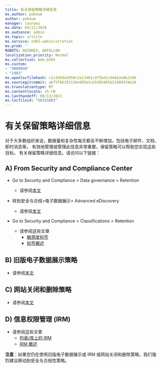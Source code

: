 ```yaml
---
title: 有关保留策略详细信息
ms.author: pebaum
author: pebaum
manager: laurawi
ms.date: 04/21/2020
ms.audience: admin
ms.topic: article
ms.service: o365-administration
ms.prod: ''
ROBOTS: NOINDEX, NOFOLLOW
localization_priority: Normal
ms.collection: Adm_O365
ms.custom:
- "9000048"
- "1983"
ms.openlocfilehash: c1c4584a5850c2a11401c4f5bd1c04da3e9b23d6
ms.sourcegitcommit: ab75f66355116e995b3cb5505465b31989339e28
ms.translationtype: MT
ms.contentlocale: zh-CN
ms.lasthandoff: 08/13/2021
ms.locfileid: "58331883"
---
```

# <a name="more-info-about-retention-policies"></a>有关保留策略详细信息

对于大多数组织来说，数据量和复杂性每天都会不断增加，包括电子邮件、文档、即时消息等。 有效地管理或管理此信息非常重要，保留策略可以帮助您实现这些目标。 有关保留策略详细信息，请访问以下链接：

## <a name="a-from-security-and-compliance-center"></a>A) From Security and Compliance Center

- Go to Security and Compliance > Data governance > Retention
  - 请参阅[本文](https://docs.microsoft.com/microsoft-365/compliance/retention-policies)

- 转到安全与合规>电子数据展示> Advanced eDiscovery 
  - 请参阅[本文](https://docs.microsoft.com/microsoft-365/compliance/ediscovery-cases)

- Go to Security and Compliance > Classifications > Retention
  - 请参阅这些文章
    - [敏感度标签](https://docs.microsoft.com/microsoft-365/compliance/sensitivity-labels)
    - [标签概述](https://docs.microsoft.com/microsoft-365/compliance/labels)

## <a name="b-legacy-ediscovery-policies"></a>B) 旧版电子数据展示策略

- 请参阅[本文](https://support.office.com/article/Set-up-an-eDiscovery-Center-in-SharePoint-Online-A18F8975-AA7F-43B4-A7D6-001D14744D8E)

## <a name="c-site-closure-and-deletion-policies"></a>C) 网站关闭和删除策略

- 请参阅[本文](https://support.office.com/article/Use-policies-for-site-closure-and-deletion-A8280D82-27FD-48C5-9ADF-8A5431208BA5)  

## <a name="d-information-rights-management-irm"></a>D) 信息权限管理 (IRM) 

- 请参阅这些文章
  - [列表/库上的 IRM](https://support.office.com/article/apply-information-rights-management-to-a-list-or-library-3bdb5c4e-94fc-4741-b02f-4e7cc3c54aa1)
  - [IRM 概述](https://support.office.com/article/create-and-apply-information-management-policies-eb501fe9-2ef6-4150-945a-65a6451ee9e9)

**注意**：如果您仍在使用旧版电子数据展示或 IRM 或网站关闭和删除策略，我们强烈建议移动到安全与合规性策略。
